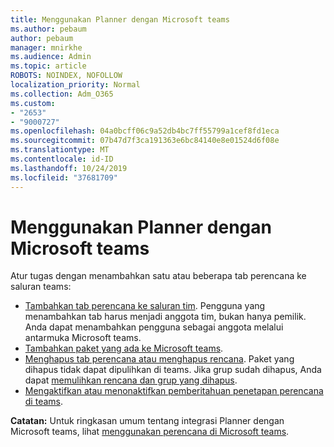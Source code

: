 ```yaml
---
title: Menggunakan Planner dengan Microsoft teams
ms.author: pebaum
author: pebaum
manager: mnirkhe
ms.audience: Admin
ms.topic: article
ROBOTS: NOINDEX, NOFOLLOW
localization_priority: Normal
ms.collection: Adm_O365
ms.custom:
- "2653"
- "9000727"
ms.openlocfilehash: 04a0bcff06c9a52db4bc7ff55799a1cef8fd1eca
ms.sourcegitcommit: 07b47d7f3ca191363e6bc84140e8e01524d6f08e
ms.translationtype: MT
ms.contentlocale: id-ID
ms.lasthandoff: 10/24/2019
ms.locfileid: "37681709"
---
```

# <a name="using-planner-with-microsoft-teams"></a>Menggunakan Planner dengan Microsoft teams

Atur tugas dengan menambahkan satu atau beberapa tab perencana ke saluran teams: 

- [Tambahkan tab perencana ke saluran tim](https://support.office.com/article/62798a9f-e8f7-4722-a700-27dd28a06ee0#bkmk_addaplannertabtoateamchannel). Pengguna yang menambahkan tab harus menjadi anggota tim, bukan hanya pemilik. Anda dapat menambahkan pengguna sebagai anggota melalui antarmuka Microsoft teams.
- [Tambahkan paket yang ada ke Microsoft teams](https://techcommunity.microsoft.com/t5/Planner-Blog/Bringing-a-Plan-into-Microsoft-Teams/ba-p/57463).
- [Menghapus tab perencana atau menghapus rencana](https://support.office.com/article/62798a9f-e8f7-4722-a700-27dd28a06ee0#bkmk_removeaplannertabordeleteaplan). Paket yang dihapus tidak dapat dipulihkan di teams. Jika grup sudah dihapus, Anda dapat [memulihkan rencana dan grup yang dihapus](https://blogs.msdn.microsoft.com/brismith/2017/03/29/microsoft-planner-now-you-can-recover-deleted-plans-and-groups).
- [Mengaktifkan atau menonaktifkan pemberitahuan penetapan perencana di teams](https://support.office.com/article/62798a9f-e8f7-4722-a700-27dd28a06ee0#bkmk_getplannerassignmentnotificationsinteams).

**Catatan:** Untuk ringkasan umum tentang integrasi Planner dengan Microsoft teams, lihat [menggunakan perencana di Microsoft teams](https://support.office.com/article/62798a9f-e8f7-4722-a700-27dd28a06ee0).